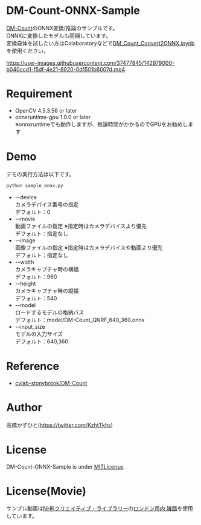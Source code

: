 # DM-Count-ONNX-Sample
[DM-Count](https://github.com/cvlab-stonybrook/DM-Count)のONNX変換/推論のサンプルです。<br>
ONNXに変換したモデルも同梱しています。<br>
変換自体を試したい方はColaboratoryなどで[DM_Count_Convert2ONNX.ipynb](DM_Count_Convert2ONNX.ipynb)を使用ください。<br>

https://user-images.githubusercontent.com/37477845/142979000-b040ccd1-f5df-4e21-8920-0d1501b6007d.mp4

# Requirement
* OpenCV 4.5.3.56 or later
* onnxruntime-gpu 1.9.0 or later <br>※onnxruntimeでも動作しますが、推論時間がかかるのでGPUをお勧めします

# Demo
デモの実行方法は以下です。
```bash
python sample_onnx.py
```
* --device<br>
カメラデバイス番号の指定<br>
デフォルト：0
* --movie<br>
動画ファイルの指定 ※指定時はカメラデバイスより優先<br>
デフォルト：指定なし
* --image<br>
画像ファイルの指定 ※指定時はカメラデバイスや動画より優先<br>
デフォルト：指定なし
* --width<br>
カメラキャプチャ時の横幅<br>
デフォルト：960
* --height<br>
カメラキャプチャ時の縦幅<br>
デフォルト：540
* --model<br>
ロードするモデルの格納パス<br>
デフォルト：model/DM-Count_QNRF_640_360.onnx
* --input_size<br>
モデルの入力サイズ<br>
デフォルト：640,360

# Reference
* [cvlab-stonybrook/DM-Count](https://github.com/cvlab-stonybrook/DM-Count)

# Author
高橋かずひと(https://twitter.com/KzhtTkhs)
 
# License 
DM-Count-ONNX-Sample is under [MITLicense](LICENSE).

# License(Movie)
サンプル動画は[NHKクリエイティブ・ライブラリー](https://www.nhk.or.jp/archives/creative/)の[ロンドン市内 雑踏](https://www2.nhk.or.jp/archives/creative/material/view.cgi?m=D0002050318_00000)を使用しています。
